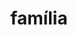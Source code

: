 ---
title: "família"
slugPosts: ["misterio-felino-gato-com-dupla-vida-deixa-duas-familias-em-choque"]
---